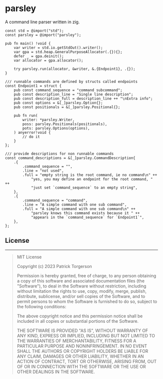 # parsley

A command line parser written in zig.


```zig
const std = @import("std");
const parsley = @import("parsley");

pub fn main() !void {
    var writer = std.io.getStdOut().writer();
    var gpa = std.heap.GeneralPurposeAllocator(.{}){};
    defer _ = gpa.deinit();
    var allocator = gpa.allocator();

    try parsley.run(allocator, &writer, &.{Endpoint1}, .{});
}

/// runnable commands are defined by structs called endpoints
const Endpoint1 = struct {
    pub const command_sequence = "command subcommand";
    pub const description_line = "Single line description";
    pub const description_full = description_line ++ "\nExtra info";
    pub const options = &[_]parsley.Option{};
    pub const positionals = &[_]parsley.Positional{};

    pub fn run(
        writer: *parsley.Writer,
        poss: parsley.Positionals(positionals),
        pots: parsley.Options(options),
    ) anyerror!void {
        // do it
    }
};

/// provide descriptions for non runnable commands
const command_descriptions = &[_]parsley.CommandDescription{
    .{
        .command_sequence = "",
        .line = "not used",
        .full = "empty string is the root command, ie no command\n" ++
            "yes, you may define an endpoint for the root command, " ++
            "just set `command_sequence` to an empty string",
    },
    .{
        .command_sequence = "command",
        .line = "A simple command with one sub command",
        .full = "A simple command with one sub command\n" ++
            "parsley knows this command exists because it " ++
            "appears in the `command_sequence` for `Endpoint1`",
    },
};
```

## License
---
> MIT License
>
> Copyright (c) 2023 Patrick Torgerson
>
> Permission is hereby granted, free of charge, to any person obtaining a copy
> of this software and associated documentation files (the "Software"), to deal
> in the Software without restriction, including without limitation the rights
> to use, copy, modify, merge, publish, distribute, sublicense, and/or sell
> copies of the Software, and to permit persons to whom the Software is
> furnished to do so, subject to the following conditions:
>
> The above copyright notice and this permission notice shall be included in all
> copies or substantial portions of the Software.
>
> THE SOFTWARE IS PROVIDED "AS IS", WITHOUT WARRANTY OF ANY KIND, EXPRESS OR
> IMPLIED, INCLUDING BUT NOT LIMITED TO THE WARRANTIES OF MERCHANTABILITY,
> FITNESS FOR A PARTICULAR PURPOSE AND NONINFRINGEMENT. IN NO EVENT SHALL THE
> AUTHORS OR COPYRIGHT HOLDERS BE LIABLE FOR ANY CLAIM, DAMAGES OR OTHER
> LIABILITY, WHETHER IN AN ACTION OF CONTRACT, TORT OR OTHERWISE, ARISING FROM,
> OUT OF OR IN CONNECTION WITH THE SOFTWARE OR THE USE OR OTHER DEALINGS IN THE
> SOFTWARE.
